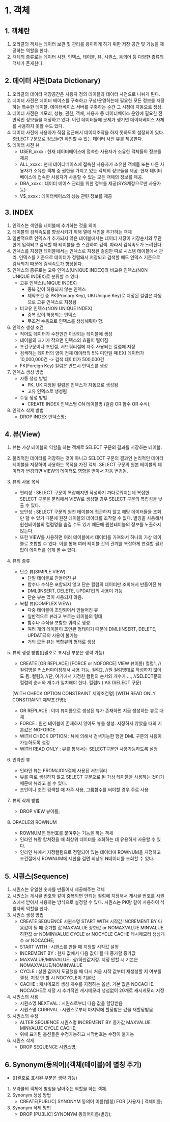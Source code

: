 # 1. 객체
## 1. 객체란
1. 오라클의 객체는 데이터 보관 및 관리를 용이하게 하기 위한 저장 공간 및 기능을 제공하는 역할을 한다.
2. 객체의 종류로는 데이터 사전, 인덱스, 테이블, 뷰, 시퀀스, 동의어 등 다양한 종류의 객체가 존재한다.

## 2. 데이터 사전(Data Dictionary)
1. 오라클의 데이터 저장공간은 사용자 정의 테이블과 데이터 사전으로 나뉘게 된다.
2. 데이터 사전은 데이터 베이스를 구축하고 구성/운영하는데 필요한 모든 정보를 저장하는 특수한 테이블. 데이터베이스 서버를 구축하는 순간 그 시점에 자동으로 생성.
3. 데이터 사전은 메모리, 성능, 권한, 객체, 사용자 등 데이터베이스 운영에 필요한 전반적인 정보들을 저장하고 있다. 이런 데이터들에 문제가 생기면 데이터베이스 자체를 사용하지 못할 수도 있다.
4. 데이터 사전에 사용자가 직접 접근해서 데이터조작을 하지 못하도록 설정되어 있다. SELECT구문으로 정보들만 확인할 수 있는 데이터 사전 뷰를 제공한다.
5. 데이터 사전 뷰
    - USER_xxxx :
    현재 데이터베이스에 접속한 사용자가 소유한 객체들의 정보를 제공
    - ALL_xxxx :
    현재 데이터베이스에 접속한 사용자가 소유한 객체들 또는 다른 사용자가 소유한 객체 중 권한을 가지고 있는 객체의 정보들을 제공. 현재 데이터베이스에 접속한 사용자가 사용할 수 있는 모든 객체의 정보를 제공.
    - DBA_xxxx :
    데이터 베이스 관리를 위한 정보를 제공(SYS계정으로만 사용가능)
    - V$_xxxx :
    데이터베이스의 성능 관련 정보를 제공

## 3. INDEX
1. 인덱스는 색인을 테이블에 추가하는 것을 의미
2. 테이블의 검색속도를 향상시키기 위해 열에 색인을 추가하는 객체
3. 일반적으로 인덱스가 추가되지 않은 테이블에서는 데이터 저장이 저장순서와 무관한게 입력되고 검색할 때 테이블을 풀 스캔하여 검색. 따라서 검색속도가 느려진다.
4. 인덱스를 지정한 테이블에서는 인덱스로 지정된 컬럼만 따로 시스템 테이블에서 관리. 인덱스를 기준으로 데이터가 정렬돼서 저장되고 검색할 때도 인덱스 기준으로 검색되기 때문에 검색속도가 향상된다.
5. 인덱스의 종류로는 고유 인덱스(UNIQUE INDEX)와 비교유 인덱스(NON UNIQUE INDEX)로 분류할 수 있다.
    - 고유 인덱스(UNIQUE INDEX)
        - 중복 값이 허용되지 않는 인덱스
        - 제약조건 중 PK(Primary Key), UK(Unique Key)로 지정된 컬럼은 자동으로 고유 인덱스로 지정됨
    - 비교유 인덱스(NON UNIQUE INDEX)
        - 중복 값이 허용되는 인덱스
        - 무조건 수동으로 인덱스를 생성해줘야 함.
6. 인덱스 생성 조건
    - 적어도 데이터가 수천만건 이상되는 테이블에 생성
    - 테이블의 크기가 작으면 인덱스의 효율이 떨어짐
    - 조건구문이나 조인절, 서브쿼리절에 자주 사용되는 컬럼에 지정
    - 검색하는 데이터의 양이 전체 데이터의 5% 미만일 때
      EX) 데이터가 10,000,000건 -> 검색 데이터가 500,000건 
    - FK(Foreign Key) 컬럼은 반드시 인덱스를 생성
7. 인덱스 생성 방법
    - 자동 생성 방법
        - PK, UK 지정된 컬럼은 인덱스가 자동으로 생성됨
        - 고유 인덱스로 생성됨
    - 수동 생성 방법
        - CREATE INDEX 인덱스명
          ON 테이블명 (컬럼 OR 함수 OR 수식);
8. 인덱스 삭제 방법
    - DROP INDEX 인덱스명;

## 4. 뷰(View)
1. 뷰는 가상 테이블의 역할을 하는 객체로 SELECT 구문의 결과를 저장하는 테이블.
2. 물리적인 데이터를 저장하는 것이 아니고 SELECT 구문의 결과인 논리적인 데이터 테이블을 저장하여 사용하는 목적을 가진 객체. SELECT 구문의 원본 테이블의 데이터가 변경되면 VIEW의 데이터도 영향을 받아서 자동 변경됨.
3. 뷰의 사용 목적
    - 편리성 : SELECT 구문이 복잡해지면 작성하기 까다로워지는데 복잡한 SELECT 구문을 분리해서 VIEW로 생성할 경우 SELECT 구문의 복잡성을 낮출 수 있다.
    - 보안성 : SELECT 구문의 원천 테이블에 접근하지 않고 해당 데이터들을 조회만 할 수 있기 때문에 원천 테이블의 데이터를 조작할 수 없다. 별칭을 사용해서 원천테이블의 컬럼명을 숨길 수도 있기 때문에 원천테이블의 정보를 노출하지 않는다.
    * 또한 VIEW를 사용하면 여러 테이블에서 데이터를 가져와서 하나의 가상 테이블로 조합할 수 있다. 이를 통해 여러 테이블 간의 관계를 복잡하게 연결할 필요 없이 데이터를 쉽게 볼 수 있다.
4. 뷰의 종류
    - 단순 뷰(SIMPLE VIEW)
        - 단일 테이블로 만들어진 뷰
        - 함수나 수식은 포함되지 않고 단순 컬럼의 데이터만 조회해서 만들어진 뷰
        - DML(INSERT, DELETE, UPDATE)의 사용이 가능
        - 단순 뷰는 많이 사용되지 않음.
    - 복합 뷰(COMPLEX VIEW)
        - 다중 테이블이 조인되어서 만들어진 뷰
        - 일반적으로 뷰라고 부르는 테이블의 형태
        - 함수나 수식을 포함한 쿼리로 생성
        - 여러 개의 테이블이 조인된 형태이기 때문에 DML(INSERT, DELETE, UPDATE)의 사용이 불가능
        - 거의 모든 뷰는 복합뷰의 형태로 생성
5. 뷰의 생성 방법([]괄호로 표시된 부분은 생략 가능)
    - CREATE [OR REPLACE] [FORCE or NOFORCE] VIEW 뷰이름(
        컬럼1,      //컬럼명을 커스터마이징해서 사용 가능.
        컬럼2,      //원 컬럼명대로 작성하지 않아도 됨.
        컬럼3,      //단, 여기에서 지정한 컬럼의 순서와 개수가 
        ...,        //SELECT문의 컬럼의 순서와 개수가 일치해야 한다.
        컬럼N
    ) AS (SELECT 구문)

    [WITH CHECK OPTION CONSTRAINT 제약조건명]
    [WITH READ ONLY CONSTRAINT 제약조건명];
    - OR REPLACE : 이미 뷰이름으로 생성된 뷰가 존재하면 지금 생성하는 뷰로 대체
    - FORCE : 원천 테이블이 존재하지 않아도 뷰를 생성. 지정하지 않았을 때의 기본값은 NOFORCE
    - WITH CHECK OPTION : 뷰에 의해서 검색가능한 행만 DML 구문의 사용이 가능하도록 설정
    - WITH READ ONLY : 뷰를 통해서는 SELECT구문만 사용가능하도록 설정
    
6. 인라인 뷰
    - 인라인 뷰는 FROM/JOIN절에 사용된 서브쿼리
    - 뷰를 따로 생성하지 않고 SELECT 구문으로 된 가상 테이블을 사용하는 것이기 때문에 뷰라고 볼 수 있다.
    - 조인이나 조건 검색할 때 자주 사용, 그룹함수를 써야할 경우 주로 사용
7. 뷰의 삭제 방법
    - DROP VIEW 뷰이름;
8. ORACLE의 ROWNUM
    - ROWNUM은 행번호를 붙여주는 기능을 하는 객체
    - 인라인 뷰랑 합쳐졌을 때 최상위 데이터를 조회하는 데 유용하게 사용할 수 있다.
    - 인라인 뷰에서 지정컬럼으로 정렬되어 있는 데이터에 ROWNUM을 지정하고 조건절에서 ROWNUM에 제한을 걸면 최상위 N데이터를 조회할 수 있다.

## 5. 시퀀스(Sequence)
1. 시퀀스는 유일한 숫자를 만들어서 제공해주는 객체
2. 시퀀스는 게시글 번호와 같이 중복되면 안되는 컬럼에 지정해서 게시글 번호를 시퀀스에서 받아서 사용하는 방식으로 설정할 수 있다. 시퀀스는 PK랑 같이 사용하여 식별자의 역할을 한다.
3. 시퀀스 생성 방법
    - CREATE SEQUENCE 시퀀스명
        START WITH 시작값
        INCREMENT BY 다음값이 될 때 증가할 값
        MAXVALUE 상한값 or NOMAXVALUE
        MINVALUE 하한값 or NOMINVALUE
        CYCLE or NOCYCLE
        CACHE 캐시메모리 생성개수 or NOCACHE;
    - START WITH : 시퀀스를 만들 때 지정할 시작값 설정
    - INCREMENT BY : 현재 값에서 다음 값이 될 때 증가할 증가값
    - MAXVALUE/MINVALUE : 상/하한값지정. 지정 안할 시 기본은 NOMAXVALUE/NOMINVALUE
    - CYCLE : 상한 값까지 도달했을 때 다시 처음 시작 값부터 재생성할 지 여부를 결정. 지정 안 할 시 NOCYCLE이 기본값.
    - CACHE : 캐시메모리 생성 개수를 지정하는 옵션. 기본 값은 NOCACHE. NOCACHE로 지정 시 추가적인 캐시메모리 생성없이 20개로 캐시케모리 지정
4. 시퀀스의 사용
    - 시퀀스명.NEXTVAL : 시퀀스로부터 다음 값을 할당받음
    - 시퀀스명.CURRVAL : 시퀀스로부터 마지막에 할당받은 값을 재할당받음
5. 시퀀스의 수정
    - ALTER SEQUENCE 시퀀스명
        INCREMENT BY 증가값
        MAXVALUE
        MINVALUE
        CYCLE
        CACHE;
    - 위에 표기된 옵션들은 수정가능하고 시작번호는 수정이 불가능
6. 시퀀스 삭제
    - DROP SEQUENCE 시퀀스명;

## 6. Synonym(동의어)(객체(테이블)에 별칭 주기)
 * ([]괄호로 표시된 부분은 생략 가능)
1. 오라클의 객체에 별칭을 달아주는 역할을 하는 객체.
2. Synonym 생성 방법
    - CREATE[PUBLIC] SYNONYM 동의어 이름(별칭)
        FOR [사용자.] 객체이름;
3. Synonym 삭제 방법
    - DROP [PUBLIC] SYNONYM 동의어이름(별칭);
    
